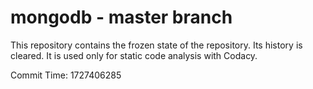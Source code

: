 # mongodb - master branch

This repository contains the frozen state of the repository.
Its history is cleared. It is used only for static code
analysis with Codacy.

Commit Time: 1727406285